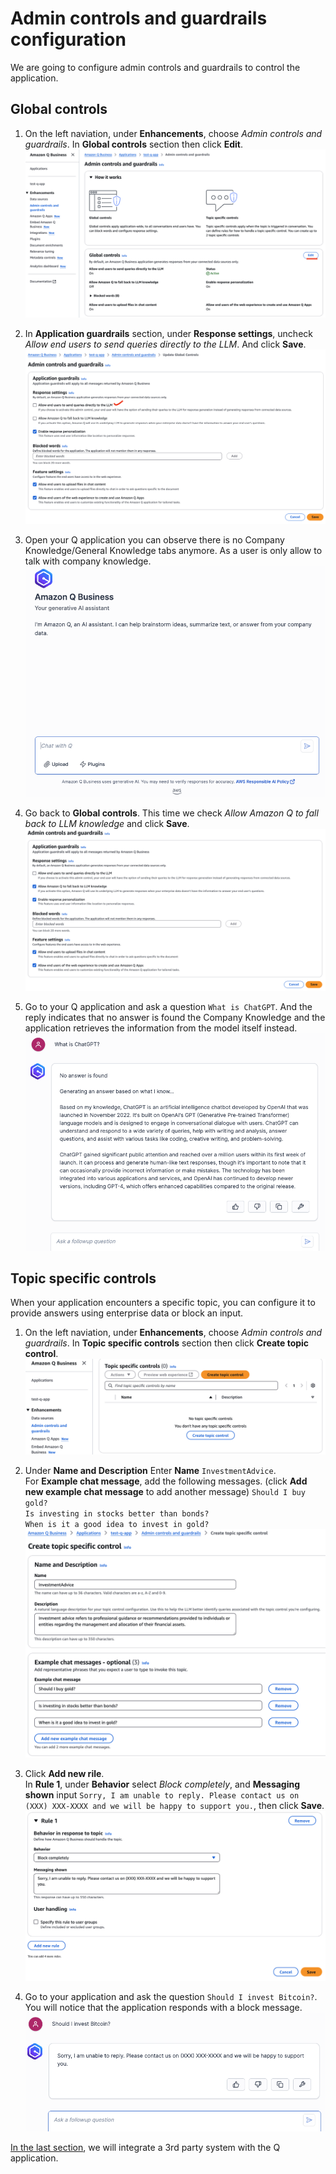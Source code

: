 # Admin controls and guardrails configuration
We are going to configure admin controls and guardrails to control the application.

## Global controls

1. On the left naviation, under **Enhancements**, choose *Admin controls and guardrails*. In **Global controls** section then click **Edit**.  
![ctrl-1](./img/ctrl-1.png)  

2. In **Application guardrails** section, under **Response settings**, uncheck *Allow end users to send queries directly to the LLM*. And click **Save**.  
![ctrl-2](./img/ctrl-2.png)  

3. Open your Q application you can observe there is no Company Knowledge/General Knowledge tabs anymore. As a user is only allow to talk with company knowledge.  
![ctrl-3](./img/ctrl-3.png)  

4. Go back to **Global controls**. This time we check *Allow Amazon Q to fall back to LLM knowledge* and click **Save**.  
![ctrl-4](./img/ctrl-4.png)  

5. Go to your Q application and ask a question `What is ChatGPT`. And the reply indicates that no answer is found the Company Knowledge and the application retrieves the information from the model itself instead.  
![ctrl-5](./img/ctrl-5.png)  

## Topic specific controls
When your application encounters a specific topic, you can configure it to provide answers using enterprise data or block an input.  
1. On the left naviation, under **Enhancements**, choose *Admin controls and guardrails*. In **Topic specific controls** section then click **Create topic control**.  
![ctrl-6](./img/ctrl-6.png)  

2. Under **Name and Description** Enter **Name** `InvestmentAdvice`.  
For **Example chat message**, add the following messages. (click **Add new example chat message** to add another message)
`Should I buy gold?`  
`Is investing in stocks better than bonds?`  
`When is it a good idea to invest in gold?`  
![ctrl-7](./img/ctrl-7.png)  

3. Click **Add new rile**.  
In **Rule 1**, under **Behavior** select *Block completely*, and **Messaging shown** input `Sorry, I am unable to reply. Please contact us on (XXX) XXX-XXXX and we will be happy to support you.`, then click **Save**.  
![ctrl-8](./img/ctrl-8.png)  

4. Go to your application and ask the question `Should I invest Bitcoin?`. You will notice that the application responds with a block message.  
![ctrl-9](./img/ctrl-9.png)  

[In the last section](../custom), we will integrate a 3rd party system with the Q application.